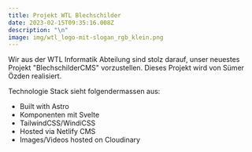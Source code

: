```yaml
---
title: Projekt WTL Blechschilder
date: 2023-02-15T09:35:16.008Z
description: "\n"
image: img/wtl_logo-mit-slogan_rgb_klein.png
---
```

Wir aus der WTL Informatik Abteilung sind stolz darauf, unser neuestes Projekt "BlechschilderCMS" vorzustellen. Dieses Projekt wird von Sümer Özden realisiert.

Technologie Stack sieht folgendermassen aus:

* Built with Astro
* K﻿omponenten mit Svelte
* TailwindCSS/WindiCSS
* Hosted via Netlify CMS
* Images/Videos hosted on Cloudinary